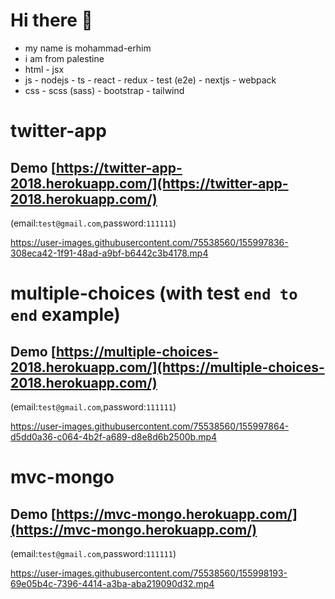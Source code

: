 # Hi there 👋

- my name is mohammad-erhim 
- i am from palestine 
- html - jsx
- js - nodejs - ts - react - redux - test (e2e) - nextjs - webpack
- css - scss (sass) - bootstrap - tailwind 

# twitter-app
## Demo [https://twitter-app-2018.herokuapp.com/](https://twitter-app-2018.herokuapp.com/)
(email:`test@gmail.com`,password:`111111`)

https://user-images.githubusercontent.com/75538560/155997836-308eca42-1f91-48ad-a9bf-b6442c3b4178.mp4

# multiple-choices (with test `end to end` example)

## Demo [https://multiple-choices-2018.herokuapp.com/](https://multiple-choices-2018.herokuapp.com/)
(email:`test@gmail.com`,password:`111111`)

 

https://user-images.githubusercontent.com/75538560/155997864-d5dd0a36-c064-4b2f-a689-d8e8d6b2500b.mp4

# mvc-mongo
## Demo [https://mvc-mongo.herokuapp.com/](https://mvc-mongo.herokuapp.com/)
(email:`test@gmail.com`,password:`111111`)

https://user-images.githubusercontent.com/75538560/155998193-69e05b4c-7396-4414-a3ba-aba219090d32.mp4



